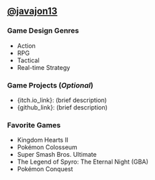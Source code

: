 ## [@javajon13](https://github.com/javajon13)

### Game Design Genres

- Action
- RPG
- Tactical
- Real-time Strategy


### Game Projects (_Optional_)

- {itch.io_link}: (brief description)
- {github_link}: (brief description)


### Favorite Games

- Kingdom Hearts II
- Pokémon Colosseum
- Super Smash Bros. Ultimate
- The Legend of Spyro: The Eternal Night (GBA)
- Pokémon Conquest

